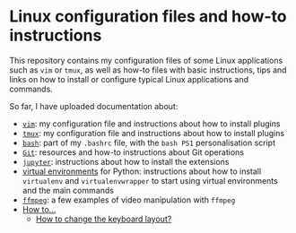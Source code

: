 # Linux configuration files and how-to instructions

This repository contains my configuration files of some Linux applications such as `vim` or `tmux`, as well as how-to files with basic instructions, tips and links on how to install or configure typical Linux applications and commands.

So far, I have uploaded documentation about:

* [`vim`](./vim): my configuration file and instructions about how to install plugins
* [`tmux`](./tmux): my configuration file and instructions about how to install plugins
* [`bash`](./bash): part of my `.bashrc` file, with the `bash PS1` personalisation script 
* [`Git`](./git.md): resources and how-to instructions about Git operations
* [`jupyter`](./jupyter.md): instructions about how to install the extensions
* [virtual environments](.virtual-environments.md) for Python: instructions about how to install `virtualenv` and `virtualenvwrapper` to start using virtual environments and the main commands
* [`ffmpeg`](./ffmpeg.md): a few examples of video manipulation with `ffmpeg`
* [How to...](./howto)
    * [How to change the keyboard layout?](./howto/change_keyboard_layout.md)
